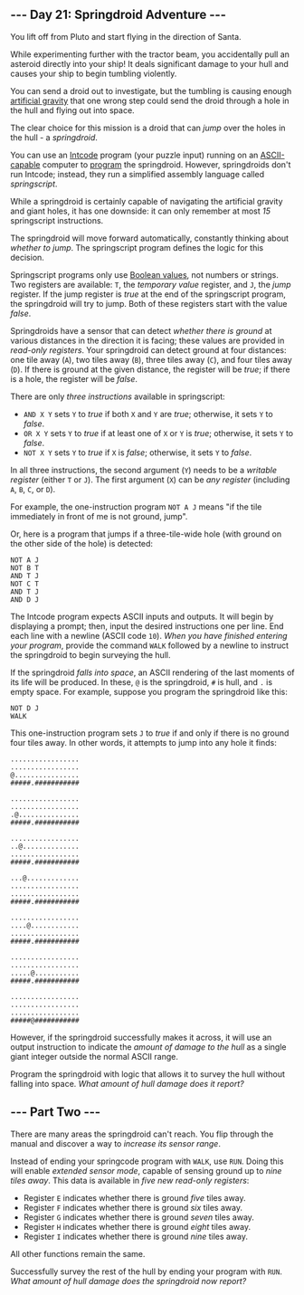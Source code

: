 ﻿## --- Day 21: Springdroid Adventure ---

You lift off from Pluto and start flying in the direction of Santa.

While experimenting further with the tractor beam, you accidentally pull an asteroid directly into your ship! It deals significant damage to your hull and causes your ship to begin tumbling violently.

You can send a droid out to investigate, but the tumbling is causing enough  [artificial gravity](https://en.wikipedia.org/wiki/Artificial_gravity)  that one wrong step could send the droid through a hole in the hull and flying out into space.

The clear choice for this mission is a  droid  that can  _jump_  over the holes in the hull - a  _springdroid_.

You can use an  [Intcode](https://adventofcode.com/2019/day/9)  program (your puzzle input) running on an  [ASCII-capable](https://adventofcode.com/2019/day/17)  computer to  [program](https://en.wikipedia.org/wiki/Programmable_read-only_memory)  the springdroid. However, springdroids don't run Intcode; instead, they run a simplified assembly language called  _springscript_.

While a springdroid is certainly capable of navigating the artificial gravity and giant holes, it has one downside: it can only remember at most  _15_  springscript instructions.

The springdroid will move forward automatically, constantly thinking about  _whether to jump_. The springscript program defines the logic for this decision.

Springscript programs only use  [Boolean values](https://en.wikipedia.org/wiki/Boolean_data_type), not numbers or strings. Two registers are available:  `T`, the  _temporary value_  register, and  `J`, the  _jump_  register. If the jump register is  _true_  at the end of the springscript program, the springdroid will try to jump. Both of these registers start with the value  _false_.

Springdroids have a sensor that can detect  _whether there is ground_  at various distances in the direction it is facing; these values are provided in  _read-only registers_. Your springdroid can detect ground at four distances: one tile away (`A`), two tiles away (`B`), three tiles away (`C`), and four tiles away (`D`). If there is ground at the given distance, the register will be  _true_; if there is a hole, the register will be  _false_.

There are only  _three instructions_  available in springscript:

-   `AND X Y`  sets  `Y`  to  _true_  if both  `X`  and  `Y`  are  _true_; otherwise, it sets  `Y`  to  _false_.
-   `OR X Y`  sets  `Y`  to  _true_  if at least one of  `X`  or  `Y`  is  _true_; otherwise, it sets  `Y`  to  _false_.
-   `NOT X Y`  sets  `Y`  to  _true_  if  `X`  is  _false_; otherwise, it sets  `Y`  to  _false_.

In all three instructions, the second argument (`Y`) needs to be a  _writable register_  (either  `T`  or  `J`). The first argument (`X`) can be  _any register_  (including  `A`,  `B`,  `C`, or  `D`).

For example, the one-instruction program  `NOT A J`  means "if the tile immediately in front of me is not ground, jump".

Or, here is a program that jumps if a three-tile-wide hole (with ground on the other side of the hole) is detected:

```
NOT A J
NOT B T
AND T J
NOT C T
AND T J
AND D J

```

The Intcode program expects ASCII inputs and outputs. It will begin by displaying a prompt; then, input the desired instructions one per line. End each line with a newline (ASCII code  `10`).  _When you have finished entering your program_, provide the command  `WALK`  followed by a newline to instruct the springdroid to begin surveying the hull.

If the springdroid  _falls into space_, an ASCII rendering of the last moments of its life will be produced. In these,  `@`  is the springdroid,  `#`  is hull, and  `.`  is empty space. For example, suppose you program the springdroid like this:

```
NOT D J
WALK

```

This one-instruction program sets  `J`  to  _true_  if and only if there is no ground four tiles away. In other words, it attempts to jump into any hole it finds:

```
.................
.................
@................
#####.###########

.................
.................
.@...............
#####.###########

.................
..@..............
.................
#####.###########

...@.............
.................
.................
#####.###########

.................
....@............
.................
#####.###########

.................
.................
.....@...........
#####.###########

.................
.................
.................
#####@###########

```

However, if the springdroid successfully makes it across, it will use an output instruction to indicate the  _amount of damage to the hull_  as a single giant integer outside the normal ASCII range.

Program the springdroid with logic that allows it to survey the hull without falling into space.  _What amount of hull damage does it report?_

## --- Part Two ---

There are many areas the springdroid can't reach. You flip through the manual and discover a way to  _increase its sensor range_.

Instead of ending your springcode program with  `WALK`, use  `RUN`. Doing this will enable  _extended sensor mode_, capable of sensing ground up to  _nine tiles away_. This data is available in  _five new read-only registers_:

-   Register  `E`  indicates whether there is ground  _five_  tiles away.
-   Register  `F`  indicates whether there is ground  _six_  tiles away.
-   Register  `G`  indicates whether there is ground  _seven_  tiles away.
-   Register  `H`  indicates whether there is ground  _eight_  tiles away.
-   Register  `I`  indicates whether there is ground  _nine_  tiles away.

All other functions remain the same.

Successfully survey the rest of the hull by ending your program with  `RUN`.  _What amount of hull damage does the springdroid now report?_